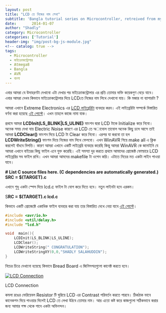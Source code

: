 ```yaml
---
layout: post
title: "LCD তে নিজের নাম লেখা"
subtitle: 'Bangla tutorial series on Microcontroller, retreived from my previous blog d15tech.com. Dated here according to the original published date.'
date:       2014-01-07
author: "Shadly"
category: Microcontroller
categories: ['Tutorial']
header-img: "img/post-bg-js-module.jpg"
<!-- catalog: true -->
tags:
  - Microcontroller
  - মাইক্রোকন্ট্রোলার
  - Atmega8
  - Bangla
  - AVR
  - বাংলা
---
```



এবার আমরা যে উদাহরণটা দেখাবো এটা দেখার পর মাইক্রোকন্ট্রোলার এর প্রতি তোমার ভক্তি কয়েকগুণ বেড়ে যাবে। এবার আমরা দেখব কিভাবে মাইক্রোকন্ট্রোলার দিয়ে LCDতে নিজের নাম লিখে দেখানো যায়। কি মজার না ব্যাপারটা ?

আমরা এখানে Extreme Electronics এর  [LCD লাইব্রেরিটা](https://web.archive.org/web/20150405005815/http://extremeelectronics.co.in/avrtutorials/code/lcdlibv20.zip)  ব্যবহার করব। এই লাইব্রেরিটা সম্পর্কে বিস্তারিত বর্ণনা করা হয়েছে  [এই পোস্টে](https://web.archive.org/web/20150405005815/http://d15tech.com/alphanumeric-lcd/)। এখন তাহলে কাজে নামা যাক।

প্রথমে আমরা  **LCDInit(LS_BLINK|LS_ULINE)**  ফাংশন দ্বারা LCD টাকে Initialize করে নিবো। অনেক সময় দেখা যায় Electric Noise কারণে এর LCD তে অাবোল তাবোল অনেক কিছু চলে আসে তাই আমরা  **LCDClear()**  ফাংশন দিয়ে LCD টা Clear করে নিবো। এরপর যা করবো তা হল  **LCDWriteString()**  ফাংশন দিয়ে নিজের নাম লিখে ফেলবো। এখন WinAVR গিয়ে make all এ ক্লিক করলেই বাঁধবে বিপত্তি। কারণ আমরা এখানে একটি লাইব্রেরি ব্যবহার করেছি কিন্তু আমরা WinAVR কে জানাইনি যে আমরা এখানে বাইরের কিছু ফাইল এনে যুক্ত করেছি। এই সমস্যা দুর করতে প্রথমে আমাদের প্রোজেক্ট ফোল্ডারে LCD লাইব্রেরির সব ফাইল রাখি। এখন আমরা আমদের makefile টা ওপেন করি। এটাতে নিচের মত একটা লাইন পাওয়া যাবে।

**# List C source files here. (C dependencies are automatically generated.)**  
**SRC = $(TARGET).c**

এখানে শুধু একটা স্পেস দিয়ে lcd.c ফাইল টা যোগ করে দিতে হবে। নতুন লাইনটা হবে এরকম।

S**RC = $(TARGET).c lcd.c**

কিভাবে একটি প্রোজেক্টে একাধিক ফাইল ব্যবহার করা যায় তার বিস্তারিত দেখে নেয়া যাবে  [এই পোস্টে](https://web.archive.org/web/20150405005815/http://d15tech.com/%E0%A6%AA%E0%A7%8D%E0%A6%B0%E0%A6%9C%E0%A7%87%E0%A6%95%E0%A7%8D%E0%A6%9F%E0%A6%95%E0%A7%87-%E0%A6%8F%E0%A6%95%E0%A6%BE%E0%A6%A7%E0%A6%BF%E0%A6%95-%E0%A6%AB%E0%A6%BE%E0%A6%87%E0%A6%B2-%E0%A6%AD/)।

```cpp
#include <avr/io.h>
#include <util/delay.h>
#include "lcd.h"

void  main(){
	LCDInit(LS_BLINK|LS_ULINE);
	LCDClear();
	LCDWriteString(" CONGRATULATION");
	LCDWriteStringXY(0,0,"SHADLY SALAHUDDIN");
}
```

নিচের চিত্রে দেখানো হয়েছে কিভাবে Bread Board এ জিনিসপত্রগুলো কানেক্ট করতে হবে।

[![LCD Connection](https://web.archive.org/web/20150405005815im_/http://d15tech.com/wp-content/uploads/2015/01/LCD-Connection.jpg)](https://web.archive.org/web/20150405005815/http://d15tech.com/wp-content/uploads/2015/01/LCD-Connection.jpg)

LCD Connection

কমলা রঙের ভেরিয়েবল Resistor টি ঘুরিয়ে LCD এর Contrast পরিবর্তন করতে পারবে। ঠিকঠাক ভাবে কানেকশন দিয়ে পাওয়ার দিলেই LCD তে লেখা উঠবে তোমার নাম। আর এতো কষ্ট করে কাজগুলো সঠিকভাবে করার জন্য আমার পক্ষ থেকে পাবে একটা অভিনন্দন।
